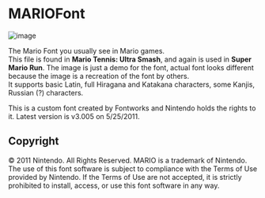 # MARIOFont

![image](https://i.imgur.com/Gn4b1H9.png)

The Mario Font you usually see in Mario games.  
This file is found in **Mario Tennis: Ultra Smash**, and again is used in **Super Mario Run**. The image is just a demo for the font, actual font looks different because the image is a recreation of the font by others.  
It supports basic Latin, full Hiragana and Katakana characters, some Kanjis, Russian (?) characters.

This is a custom font created by Fontworks and Nintendo holds the rights to it. Latest version is v3.005 on 5/25/2011.

## Copyright
© 2011 Nintendo. All Rights Reserved. MARIO is a trademark of Nintendo.  
The use of this font software is subject to compliance with the Terms of Use provided by Nintendo. If the Terms of Use are not accepted, it is strictly prohibited to install, access, or use this font software in any way.

